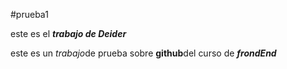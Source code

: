 #prueba1

este es el ***trabajo de Deider***

este es un *trabajo*de prueba sobre **github**del curso de ***frondEnd***

